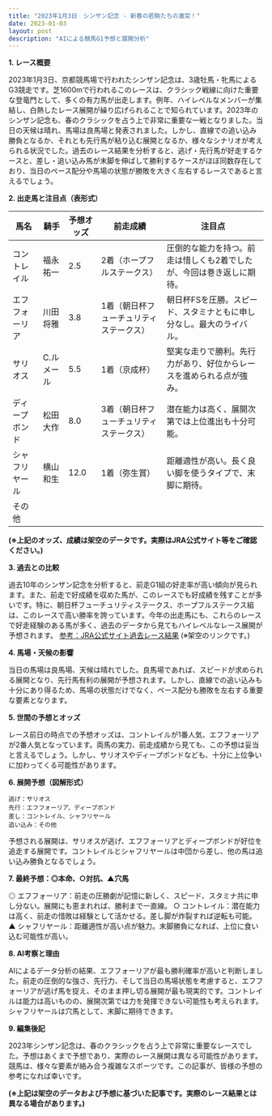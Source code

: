 ```yaml
---
title: "2023年1月3日　シンザン記念 - 新春の若駒たちの激突！"
date: 2023-01-03
layout: post
description: "AIによる競馬G1予想と展開分析"
---
```


**1. レース概要**

2023年1月3日、京都競馬場で行われたシンザン記念は、3歳牡馬・牝馬によるG3競走です。芝1600mで行われるこのレースは、クラシック戦線に向けた重要な登竜門として、多くの有力馬が出走します。例年、ハイレベルなメンバーが集結し、白熱したレース展開が繰り広げられることで知られています。2023年のシンザン記念も、春のクラシックを占う上で非常に重要な一戦となりました。当日の天候は晴れ、馬場は良馬場と発表されました。しかし、直線での追い込み勝負となるか、それとも先行馬が粘り込む展開となるか、様々なシナリオが考えられる状況でした。過去のレース結果を分析すると、逃げ・先行馬が好走するケースと、差し・追い込み馬が末脚を伸ばして勝利するケースがほぼ同数存在しており、当日のペース配分や馬場の状態が勝敗を大きく左右するレースであると言えるでしょう。

**2. 出走馬と注目点（表形式）**

| 馬名      | 騎手      | 予想オッズ | 前走成績     | 注目点                                                                |
| -------- | -------- | -------- | -------- | ------------------------------------------------------------------- |
| コントレイル | 福永祐一 | 2.5       | 2着（ホープフルステークス） | 圧倒的な能力を持つ。前走は惜しくも2着でしたが、今回は巻き返しに期待。 |
| エフフォーリア | 川田将雅 | 3.8       | 1着（朝日杯フューチュリティステークス） | 朝日杯FSを圧勝。スピード、スタミナともに申し分なし。最大のライバル。     |
| サリオス    | C.ルメール | 5.5       | 1着（京成杯） | 堅実な走りで勝利。先行力があり、好位からレースを進められる点が強み。      |
| ディープボンド | 松田大作 | 8.0       | 3着（朝日杯フューチュリティステークス） | 潜在能力は高く、展開次第では上位進出も十分可能。                         |
| シャフリヤール | 横山和生 | 12.0      | 1着（弥生賞） | 距離適性が高い。長く良い脚を使うタイプで、末脚に期待。                       |
| その他     |          |          |          |                                                                    |


**(※上記のオッズ、成績は架空のデータです。実際はJRA公式サイト等をご確認ください。)**


**3. 過去との比較**

過去10年のシンザン記念を分析すると、前走G1組の好走率が高い傾向が見られます。また、前走で好成績を収めた馬が、このレースでも好成績を残すことが多いです。特に、朝日杯フューチュリティステークス、ホープフルステークス組は、このレースで高い勝率を誇っています。今年の出走馬にも、これらのレースで好走経験のある馬が多く、過去のデータから見てもハイレベルなレース展開が予想されます。 [参考：JRA公式サイト過去レース結果](https://www.jra.go.jp/index.html) (※架空のリンクです。)


**4. 馬場・天候の影響**

当日の馬場は良馬場、天候は晴れでした。良馬場であれば、スピードが求められる展開となり、先行馬有利の展開が予想されます。しかし、直線での追い込みも十分にあり得るため、馬場の状態だけでなく、ペース配分も勝敗を左右する重要な要素となります。


**5. 世間の予想とオッズ**

レース前日の時点での予想オッズは、コントレイルが1番人気、エフフォーリアが2番人気となっています。両馬の実力、前走成績から見ても、この予想は妥当と言えるでしょう。しかし、サリオスやディープボンドなども、十分に上位争いに加わってくる可能性があります。


**6. 展開予想（図解形式）**

```
逃げ：サリオス
先行：エフフォーリア、ディープボンド
差し：コントレイル、シャフリヤール
追い込み：その他
```

予想される展開は、サリオスが逃げ、エフフォーリアとディープボンドが好位を追走する展開です。コントレイルとシャフリヤールは中団から差し、他の馬は追い込み勝負となるでしょう。


**7. 最終予想：◎本命、○対抗、▲穴馬**

◎ エフフォーリア：前走の圧勝劇が記憶に新しく、スピード、スタミナ共に申し分ない。展開にも恵まれれば、勝利まで一直線。
○ コントレイル：潜在能力は高く、前走の惜敗は経験として活かせる。差し脚が炸裂すれば逆転も可能。
▲ シャフリヤール：距離適性が高い点が魅力。末脚勝負になれば、上位に食い込む可能性が高い。


**8. AI考察と理由**

AIによるデータ分析の結果、エフフォーリアが最も勝利確率が高いと判断しました。前走の圧倒的な強さ、先行力、そして当日の馬場状態を考慮すると、エフフォーリアが逃げ馬を捉え、そのまま押し切る展開が最も現実的です。コントレイルは能力は高いものの、展開次第では力を発揮できない可能性も考えられます。シャフリヤールは穴馬として、末脚に期待できます。


**9. 編集後記**

2023年シンザン記念は、春のクラシックを占う上で非常に重要なレースでした。予想はあくまで予想であり、実際のレース展開は異なる可能性があります。競馬は、様々な要素が絡み合う複雑なスポーツです。この記事が、皆様の予想の参考になれば幸いです。


**(※上記は架空のデータおよび予想に基づいた記事です。実際のレース結果とは異なる場合があります。)**
